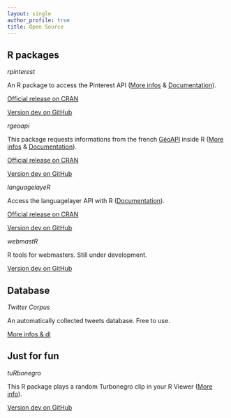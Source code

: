 ```yaml
---
layout: single
author_profile: true
title: Open Source
---
```


## R packages

_rpinterest_

An R package to access the Pinterest API ([More infos](https://colinfay.me/rpinterest-package-r/) & [Documentation](https://cran.r-project.org/web/packages/rpinterest/rpinterest.pdf)).

[Official release on CRAN](https://cran.r-project.org/web/packages/rpinterest/index.html)

[Version dev on GitHub](https://github.com/ColinFay/rpinterest)

_rgeoapi_

This package requests informations from the french [GéoAPI](https://api.gouv.fr/api/geoapi.html) inside R ([More infos](https://colinfay.me/rgeoapi-v1/) & [Documentation](https://cran.r-project.org/web/packages/rgeoapi/rgeoapi.pdf)).

[Official release on CRAN](https://cran.r-project.org/web/packages/rgeoapi/index.html)

[Version dev on GitHub](https://github.com/ColinFay/rgeoapi)

_languagelayeR_

Access the languagelayer API with R ([Documentation](https://cran.r-project.org/web/packages/languagelayeR/languagelayeR.pdf)).

[Official release on CRAN](https://cran.r-project.org/web/packages/languagelayeR/index.html)

[Version dev on GitHub](https://github.com/ColinFay/languagelayeR)

_webmastR_

R tools for webmasters. Still under development. 

[Version dev on GitHub](https://github.com/ColinFay/webmastR)

## Database

_Twitter Corpus_

An automatically collected tweets database. Free to use. 

[More infos & dl](https://github.com/ColinFay/twitter_corpus)

## Just for fun  

_tuRbonegro_

This R package plays a random Turbonegro clip in your R Viewer ([More info](http://colinfay.me/rstats-turbonegro/)).

[Version dev on GitHub](https://github.com/ColinFay/tuRbonegro)

